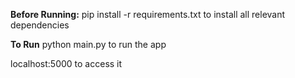 **Before Running:**
pip install -r requirements.txt to install all relevant dependencies


**To Run**
python main.py to run the app


localhost:5000 to access it
